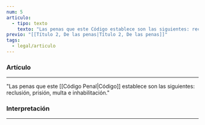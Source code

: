 ```yaml
---
num: 5
articulo:
  - tipo: texto
    texto: "Las penas que este Código establece son las siguientes: reclusión, prisión, multa e inhabilitación."
previo: "[[Título 2, De las penas|Título 2, De las penas]]"
tags:
  - legal/articulo
---
```

### Artículo
---
"Las penas que este [[Código Penal|Código]] establece son las siguientes: reclusión, prisión, multa e inhabilitación."

### Interpretación
---
